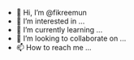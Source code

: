 - 👋 Hi, I’m @fikreemun
- 👀 I’m interested in ...
- 🌱 I’m currently learning ...
- 💞️ I’m looking to collaborate on ...
- 📫 How to reach me ...

<!---
fikreemun/fikreemun is a ✨ special ✨ repository because its `README.md` (this file) appears on your GitHub profile.
You can click the Preview link to take a look at your changes.
--->
